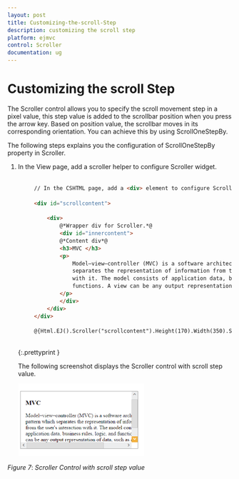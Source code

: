 ```yaml
---
layout: post
title: Customizing-the-scroll-Step
description: customizing the scroll step
platform: ejmvc
control: Scroller
documentation: ug
---
```


# Customizing the scroll Step

The Scroller control allows you to specify the scroll movement step in a pixel value, this step value is added to the scrollbar position when you press the arrow key. Based on position value, the scrollbar moves in its corresponding orientation. You can achieve this by using ScrollOneStepBy.

The following steps explains you the configuration of ScrollOneStepBy property in Scroller. 

1. In the View page, add a scroller helper to configure Scroller widget.

   ~~~ html

		// In the CSHTML page, add a <div> element to configure Scroller widget and initialize the control.

		<div id="scrollcontent">

			<div>                              
				@*Wrapper div for Scroller.*@
				<div id="innercontent">       
				@*Content div*@
				<h3>MVC </h3>	
				<p> 
					Model–view–controller (MVC) is a software architecture pattern which 
					separates the representation of information from the user's interaction
					with it. The model consists of application data, business rules, logic, and
					functions. A view can be any output representation of data, such as a chartor a diagram.
				</p>
				</div>
			</div>
		</div>

		@{Html.EJ().Scroller("scrollcontent").Height(170).Width(350).ScrollOneStepBy(50).Render();}
		
   ~~~
   {:.prettyprint }

	The following screenshot displays the Scroller control with scroll step value.

	![](Customizing-the-scroll-Step_images/Customizing-the-scroll-Step_img1.png)

_Figure_ _7_: _Scroller Control with scroll step value_